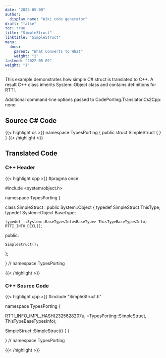 ```yaml
---
date: "2022-05-09"
author:
  display_name: "Wiki code generator"
draft: "false"
toc: true
title: "SimpleStruct"
linktitle: "SimpleStruct"
menu:
  docs:
    parent: "What Converts to What"
    weight: "1"
lastmod: "2022-05-09"
weight: "1"
---
```


This example demonstrates how simple C# struct is translated to C++. A result C++ class inherits System::Object class and contains definitions for RTTI. 

Additional command-line options passed to CodePorting.Translator.Cs2Cpp: none.

## Source C# Code ##

{{< highlight cs >}}
namespace TypesPorting
{
    public struct SimpleStruct
    {
    }
}
{{< /highlight >}}

## Translated Code ##

### C++ Header ###

{{< highlight cpp >}}
#pragma once

#include <system/object.h>

namespace TypesPorting {

class SimpleStruct : public System::Object
{
    typedef SimpleStruct ThisType;
    typedef System::Object BaseType;
    
    typedef ::System::BaseTypesInfo<BaseType> ThisTypeBaseTypesInfo;
    RTTI_INFO_DECL();
    
public:

    SimpleStruct();
    
};

} // namespace TypesPorting



{{< /highlight >}}

### C++ Source Code ###

{{< highlight cpp >}}
#include "SimpleStruct.h"

namespace TypesPorting {

RTTI_INFO_IMPL_HASH(2325628207u, ::TypesPorting::SimpleStruct, ThisTypeBaseTypesInfo);

SimpleStruct::SimpleStruct()
{
}

} // namespace TypesPorting

{{< /highlight >}}
